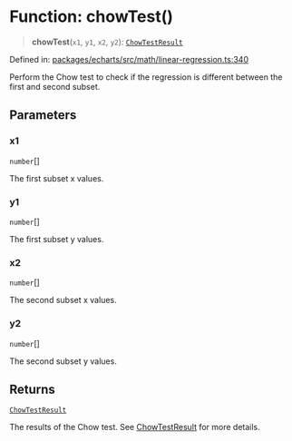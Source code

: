 # Function: chowTest()

> **chowTest**(`x1`, `y1`, `x2`, `y2`): [`ChowTestResult`](../type-aliases/ChowTestResult.md)

Defined in: [packages/echarts/src/math/linear-regression.ts:340](https://github.com/GeoDaCenter/openassistant/blob/95db62ddd98ea06cccc7750f9f0e37556d8bf20e/packages/echarts/src/math/linear-regression.ts#L340)

Perform the Chow test to check if the regression is different between the first and second subset.

## Parameters

### x1

`number`[]

The first subset x values.

### y1

`number`[]

The first subset y values.

### x2

`number`[]

The second subset x values.

### y2

`number`[]

The second subset y values.

## Returns

[`ChowTestResult`](../type-aliases/ChowTestResult.md)

The results of the Chow test. See [ChowTestResult](../type-aliases/ChowTestResult.md) for more details.

